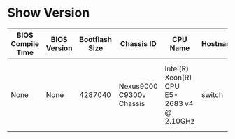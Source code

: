 

# Show Version
| BIOS Compile Time | BIOS Version | Bootflash Size | Chassis ID | CPU Name | Hostname | Kernel Uptime | Kickstart Compile Time | Kickstart Filename | Kickstart Timestamp | Kickstart Version | Manufacturer | Memory Type | Memory | NXOS Compile Time | NXOS Filename | NXOS Timestamp | NXOS Version | Plugins | Processor Board ID | RR Reason | RR Service | RR System Version | Header |
| ----------------- | ------------ | -------------- | ---------- | -------- | -------- | ------------- | ---------------------- | ------------------ | ------------------- | ----------------- | ------------ | ----------- | ------ | ----------------- | ------------- | -------------- | ------------ | ------- | ------------------ | --------- | ---------- | ----------------- | ------ |
| None | None | 4287040 | Nexus9000 C9300v Chassis | Intel(R) Xeon(R) CPU E5-2683 v4 @ 2.10GHz | switch | 1 0 30 45 | 8/4/2021 13:00:00 | bootflash:///nxos.9.3.8.bin | 08/04/2021 22:25:26 | 9.3(8) | Cisco Systems  Inc. | kB | 8159464 | 8/4/2021 13:00:00 | bootflash:///nxos.9.3.8.bin | 08/04/2021 22:25:26 | 9.3(8) | Core Plugin  Ethernet Plugin | 9OIBG5VQD2H | Unknown | None | None | Cisco Nexus Operating System (NX-OS) Software TAC support: http://www.cisco.com/tac Documents: http://www.cisco.com/en/US/products/ps9372/tsd_products_support_series_home.html Copyright (c) 2002-2021  Cisco Systems  Inc. All rights reserved. The copyrights to certain works contained herein are owned by other third parties and are used and distributed under license. Some parts of this software are covered under the GNU Public License. A copy of the license is available at http://www.gnu.org/licenses/gpl.html.  Nexus 9000v is a demo version of the Nexus Operating System |